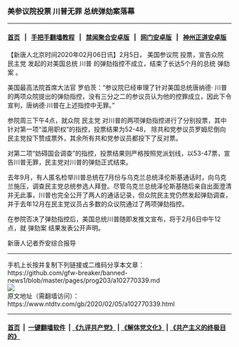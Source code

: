 ### 美参议院投票 川普无罪 总统弹劾案落幕
------------------------

#### [首页](https://github.com/gfw-breaker/banned-news1/blob/master/README.md) &nbsp;&nbsp;|&nbsp;&nbsp; [手把手翻墙教程](https://github.com/gfw-breaker/guides/wiki) &nbsp;&nbsp;|&nbsp;&nbsp; [禁闻聚合安卓版](https://github.com/gfw-breaker/bn-android) &nbsp;&nbsp;|&nbsp;&nbsp; [网门安卓版](https://github.com/oGate2/oGate) &nbsp;&nbsp;|&nbsp;&nbsp; [神州正道安卓版](https://github.com/SzzdOgate/update) 



<div><div class="post_content" itemprop="articleBody">
 <p>
  【新唐人北京时间2020年02月06日讯】2月5日，
  <ok href="https://www.ntdtv.com/gb/美国参议院.htm">
   美国参议院
  </ok>
  投票，宣告众院
  <ok href="https://www.ntdtv.com/gb/民主党.htm">
   民主党
  </ok>
  发起的对美国总统
  <ok href="https://www.ntdtv.com/gb/川普.htm">
   川普
  </ok>
  的弹劾指控不成立，结束了长达5个月的总统
  <ok href="https://www.ntdtv.com/gb/弹劾案.htm">
   弹劾案
  </ok>
  。
 </p>
 <p>
  美国最高法院首席大法官 罗伯茨：“参议院已经审理了针对美国总统唐纳德·
  <ok href="https://www.ntdtv.com/gb/川普.htm">
   川普
  </ok>
  的两项众院提出的弹劾指控，没有三分之二的参议员认为他的控罪成立，因此下令宣判，唐纳德·川普在上述指控中无罪。”
 </p>
 <p>
  参院周三下午4点，就众院
  <ok href="https://www.ntdtv.com/gb/民主党.htm">
   民主党
  </ok>
  对川普的两项弹劾指控进行了分别投票，其中针对第一项“滥用职权”的指控，投票结果为52-48， 除共和党参议员罗姆尼倒向民主党投下赞成票外，其余所有共和党参议员都投下了反对票。
 </p>
 <p>
  对第二项“妨碍国会调查”的指控，投票结果则严格按照党派划线，以53-47票，宣告川普无罪，民主党对川普的弹劾正式结束。
 </p>
 <p>
  去年9月，有人匿名检举川普总统在7月份与乌克兰总统泽伦斯基通话时，向乌克兰施压，调查民主党总统参选人拜登。尽管乌克兰总统泽伦斯基随后亲自出面澄清并无此事，川普也完全公开了两人的通话记录，但众院民主党仍然发起弹劾调查，并于去年12月在民主党议员占多数的众议院通过了两项弹劾指控。
 </p>
 <p>
  在参院否决了弹劾指控后，美国总统川普随即发推文宣布，将于2月6日中午12点，就
  <ok href="https://www.ntdtv.com/gb/弹劾案.htm">
   弹劾案
  </ok>
  结果发表公开声明。
 </p>
 <p>
  新唐人记者乔安综合报导
 </p>
 <div class="single_ad">
 </div>
</div>
</div>
<hr/>
手机上长按并复制下列链接或二维码分享本文章：<br/>
https://github.com/gfw-breaker/banned-news1/blob/master/pages/prog203/a102770339.md <br/>
<a href='https://github.com/gfw-breaker/banned-news1/blob/master/pages/prog203/a102770339.md'><img src='https://github.com/gfw-breaker/banned-news1/blob/master/pages/prog203/a102770339.md.png'/></a> <br/>
原文地址（需翻墙访问）：https://www.ntdtv.com/gb/2020/02/05/a102770339.html


------------------------
#### [首页](https://github.com/gfw-breaker/banned-news1/blob/master/README.md) &nbsp;|&nbsp; [一键翻墙软件](https://github.com/gfw-breaker/nogfw/blob/master/README.md) &nbsp;| [《九评共产党》](https://github.com/gfw-breaker/9ping.md/blob/master/README.md#九评之一评共产党是什么) | [《解体党文化》](https://github.com/gfw-breaker/jtdwh.md/blob/master/README.md) | [《共产主义的终极目的》](https://github.com/gfw-breaker/gczydzjmd.md/blob/master/README.md)


<img src='http://gfw-breaker.win/banned-news/pages/prog203/a102770339.md' width='0px' height='0px'/>